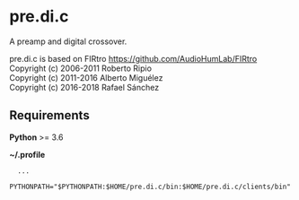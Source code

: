 # pre.di.c
A preamp and digital crossover.

pre.di.c is based on FIRtro https://github.com/AudioHumLab/FIRtro  
Copyright (c) 2006-2011 Roberto Ripio  
Copyright (c) 2011-2016 Alberto Miguélez  
Copyright (c) 2016-2018 Rafael Sánchez  

## Requirements

**Python** >= 3.6

**~/.profile**
```
  ...
  PYTHONPATH="$PYTHONPATH:$HOME/pre.di.c/bin:$HOME/pre.di.c/clients/bin"
```
